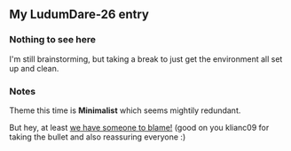 ## My LudumDare-26 entry 

### Nothing to see here

I'm still brainstorming, but taking a break to just get the environment all set up and clean.



### Notes

Theme this time is **Minimalist** which seems mightily redundant.

But hey, at least [we have someone to blame!](http://www.ludumdare.com/compo/2013/04/26/you-need-a-scapegoat/) (good on you klianc09 for taking the bullet and also reassuring everyone :)



